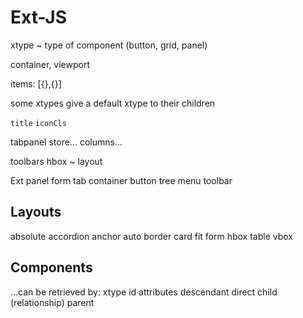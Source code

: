 # Ext-JS

xtype ~ type of component (button, grid, panel)

container, viewport

items: [{},{}]

some xtypes give a default xtype to their children

`title` `iconCls`

tabpanel
    store...
    columns...

toolbars
    hbox ~ layout


Ext
    panel
    form
    tab
    container
    button
    tree
    menu
    toolbar

## Layouts

absolute
accordion
anchor
auto
border
card
fit
form
hbox
table
vbox


## Components

...can be retrieved by:
    xtype
    id
    attributes
    descendant
    direct child (relationship)
    parent
